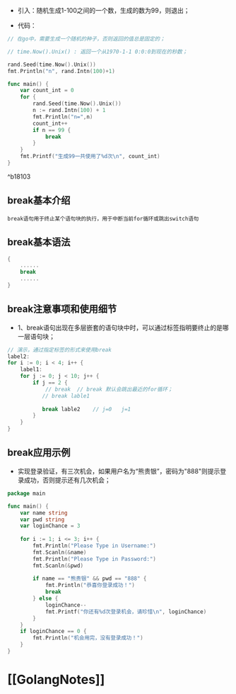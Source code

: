* 引入：随机生成1-100之间的一个数，生成的数为99，则退出；

* 代码：

```go
// 在go中，需要生成一个随机的种子，否则返回的值总是固定的；

// time.Now().Unix() : 返回一个从1970-1-1 0:0:0到现在的秒数；

rand.Seed(time.Now().Unix())
fmt.Println("n", rand.Intn(100)+1)
```

```go
func main() {
	var count_int = 0
	for {
		rand.Seed(time.Now().Unix())
		n := rand.Intn(100) + 1
		fmt.Println("n=",n)
		count_int++
		if n == 99 {
			break
		}
	}
	fmt.Printf("生成99一共使用了%d次\n", count_int)
}
```

^b18103

## break基本介绍

`break语句用于终止某个语句块的执行，用于中断当前for循环或跳出switch语句`

## break基本语法

```go
{
	......
	break
	......
}
```

## break注意事项和使用细节

* 1、break语句出现在多层嵌套的语句块中时，可以通过标签指明要终止的是哪一层语句块；
```go
// 演示，通过指定标签的形式来使用break
label2:
for i := 0; i < 4; i++ {
	label1:
	for j := 0; j < 10; j++ {
		if j == 2 {
			// break  // break 默认会跳出最近的for循环；
		   // break lable1
		   
		   break lable2    // j=0   j=1
		}
	}
}
```


## break应用示例

* 实现登录验证，有三次机会，如果用户名为“熊贵银”，密码为"888"则提示登录成功，否则提示还有几次机会；

```go
package main

func main() {
	var name string
	var pwd string
	var loginChance = 3
	
	for i := 1; i <= 3; i++ {
		fmt.Println("Please Type in Username:")
		fmt.Scanln(&name)
		fmt.Println("Please Type in Password:")
		fmt.Scanln(&pwd)
		
		if name == "熊贵银" && pwd == "888" {
			fmt.Println("恭喜你登录成功！")
			break
		} else {
			loginChance--
			fmt.Printf("你还有%d次登录机会，请珍惜\n", loginChance)
		}
	}
	if loginChance == 0 {
		fmt.Println("机会用完，没有登录成功！")
	}
}
```


# [[GolangNotes]]